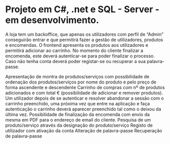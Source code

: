 # Projeto em C#, .net e SQL - Server -  em desenvolvimento.
A loja tem um backoffice, que apenas os utilizadores com perfil de “Admin” conseguirão entrar e que 
permitirá fazer a gestão de utilizadores, produtos e encomendas.
O frontend apresenta os produtos aos utilizadores e permitirá adicionar ao carrinho. No 
momento do cliente finalizar a encomenda, este deverá autenticar-se para poder finalizar o processo. Caso não 
tenha conta deverá poder registar-se ou recuperar a sua palavra-passe.

Apresentação de montra de produtos/serviços com possibilidade de ordenação dos 
produtos/serviços por nome do produto e pelo preço de forma ascendente e descendente
Carrinho de compras com nº de produtos adicionados e com total € (possibilidade de adicionar e 
remover produtos). Um utilizador depois de se autenticar e resolver abandonar a sessão com o 
carrinho preenchido, uma próxima vez que entre na aplicação e faça autenticação o carrinho 
deverá aparecer preenchido tal como o deixou da última vez.
Possibilidade de finalização da encomenda com envio da mesma em PDF para o endereço de 
email do cliente.
Pesquisa de um produto/serviço através da designação do produto/serviço
Registo de utilizador com ativação da conta
Alteração de palavra-passe
Recuperação de palavra-passe
